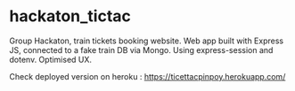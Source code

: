 # hackaton_tictac
Group Hackaton, train tickets booking website. Web app built with Express JS, connected to a fake train DB via Mongo. Using express-session and dotenv. Optimised UX.

Check deployed version on heroku : https://ticettacpinpoy.herokuapp.com/
